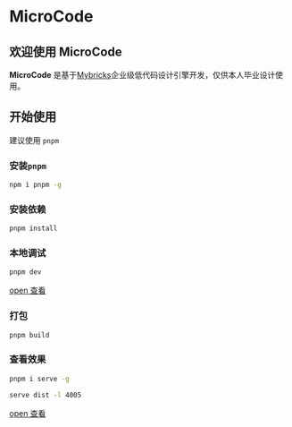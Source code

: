 # MicroCode

## 欢迎使用 MicroCode

**MicroCode** 是基于[Mybricks](https://github.com/mybricks)企业级低代码设计引擎开发，仅供本人毕业设计使用。

## 开始使用

建议使用 `pnpm`

### 安装`pnpm`

```bash
npm i pnpm -g
```

### 安装依赖

```bash
pnpm install
```

### 本地调试

```bash
pnpm dev
```

[open 查看](http://localhost:8000/page-pc)

### 打包

```bash
pnpm build
```

### 查看效果

```bash
pnpm i serve -g

serve dist -l 4005
```

[open 查看](http://localhost:4005/page-pc)
